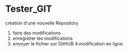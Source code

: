 # Tester_GIT
création d'une nouvelle Repository

1. faire des modifications
2. enregistrer les modifications
3. envoyer le fichier sur GitHUB
4.modification en ligne
